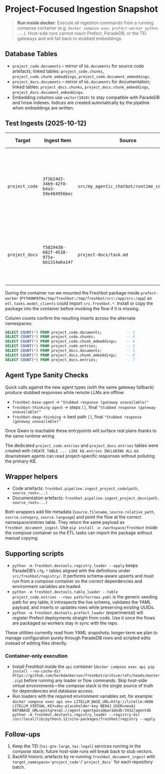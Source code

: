 # Project-Focused Ingestion Snapshot

> **Run inside docker**: Execute all ingestion commands from a running compose container (e.g. `docker compose exec prefect-worker python ...`). Host-side runs cannot reach Prefect, ParadeDB, or the TEI gateways and will fall back to stubbed embeddings.

## Database Tables
- `project_code.documents` – mirror of `kb.documents` for source code artefacts; linked tables: `project_code.chunks`, `project_code.chunk_embeddings`, `project_code.document_embeddings`.
- `project_docs.documents` – mirror of `kb.documents` for documentation; linked tables: `project_docs.chunks`, `project_docs.chunk_embeddings`, `project_docs.document_embeddings`.
- Embedding columns use `vector(1024)` to stay compatible with ParadeDB and hnsw indexes. Indices are created automatically by the pipeline when embeddings are written.

## Test Ingests (2025-10-12)
| Target | Ingest Item | Source | Chunks | Embedding Spaces | Notes |
|--------|-------------|--------|--------|------------------|-------|
| `project_code` | `3f3b24d3-34b9-42f8-b4a3-59e484956bec` | `src/my_agentic_chatbot/runtime_config.py` | 3 | `emb-general` | Live run from inside `prefect-worker` with TEI online; embeddings contain non-zero values (e.g. `[-0.0032, -0.0155, -0.0203, …]`). |
| `project_docs` | `f5029438-682f-4538-975a-bb1314a6a147` | `project-docs/task.md` | 7 | `emb-general` | Live run via docker with TEI; embeddings populated (sample `[-0.0171, 0.0079, -0.0155, …]`). |

During the container run we mounted the Freshbot package inside `prefect-worker` (`PYTHONPATH=/tmp/freshbot:/tmp/freshbot/src:/app/src:/app`) so `etl.tasks.model_clients` could import `src.freshbot.*`. Install or copy the package into the container before invoking the flow if it is missing.

Column counts confirm the resulting inserts across the alternate namespaces:

```sql
SELECT COUNT(*) FROM project_code.documents;           -- 2
SELECT COUNT(*) FROM project_code.chunks;              -- 4
SELECT COUNT(*) FROM project_code.chunk_embeddings;    -- 4
SELECT COUNT(*) FROM project_code.entries;             -- 3
SELECT COUNT(*) FROM project_docs.documents;           -- 2
SELECT COUNT(*) FROM project_docs.chunk_embeddings;    -- 8
SELECT COUNT(*) FROM project_docs.entries;             -- 7
```

## Agent Type Sanity Checks
Quick calls against the new agent types (with the same gateway fallback) produce stubbed responses while remote LLMs are offline:

- `freshbot-base-agent` → `"Stubbed response (gateway unavailable)"`
- `freshbot-thinking-agent` → steps `[]`, final `"Stubbed response (gateway unavailable)"`
- `freshbot-deep-thinking` → best path `[]`, final `"Stubbed response (gateway unavailable)"`

Once Qwen is reachable these entrypoints will surface real plans thanks to the same runtime wiring.

The dedicated `project_code.entries` and `project_docs.entries` tables were created with `CREATE TABLE ... LIKE kb.entries INCLUDING ALL` so downstream agents can read project-specific responses without polluting the primary KB.

## Wrapper helpers
- Code artefacts: `freshbot.pipeline.ingest_project_code(path, source_root=...)`
- Documentation artefacts: `freshbot.pipeline.ingest_project_docs(path, source_root=...)`

Both wrappers add file metadata (`source.filename`, `source.relative_path`, `source.category`, `source.language`) and point the flow at the correct namespace/entries table. They return the same payload as `freshbot_document_ingest`. Use `pip install -e /workspace/freshbot` inside the compose container so the ETL tasks can import the package without manual copying.

## Supporting scripts
- `python -m freshbot.devtools.registry_loader --apply` keeps ParadeDB’s `cfg.*` tables aligned with the definitions under `src/freshbot/registry/`. It performs schema-aware upserts and must run from a compose container so the correct dependencies and environment variables are loaded.
- `python -m freshbot.devtools.table_loader --table project_code.entries --rows path/to/rows.yaml` is the generic seeding path for any table; it introspects the live schema, validates the YAML payload, and inserts or updates rows while preserving existing UUIDs.
- `python -m freshbot.devtools.prefect_loader` (experimental) will register Prefect deployments straight from code. Use it once the flows are packaged so workers stay in sync with the repo.

These utilities currently read from YAML snapshots; longer-term we plan to manage configuration purely through ParadeDB rows and scripted edits instead of editing files directly.

### Container-only execution
- Install Freshbot inside the `api` container (`docker compose exec api pip install --no-cache-dir https://github.com/herbdankerson/freshbot/archive/refs/heads/master.zip`) before running any loader or flow commands. Skip host-side virtual environments—the compose stack is the single source of truth for dependencies and database access.
- Run loaders with the required environment variables set, for example:
  `docker compose exec api env LITELLM_BASE_URL=http://litellm:4000 LITELLM_VIRTUAL_KEY=dev-placeholder-key NEO4J_USER=neo4j DATABASE_URL=postgresql://agent:agentpass@paradedb:5432/agentdb python -m freshbot.devtools.registry_loader --registry-dir /usr/local/lib/python3.12/site-packages/freshbot/registry --apply`

## Follow-ups
1. Keep the TEI (`tei-gte-large`, `tei-legal`) services running in the compose stack; future host-side runs will break back to stub vectors.
2. Backfill historic artefacts by re-running `freshbot_document_ingest` with `target_namespace='project_code'`/`'project_docs'` for each repository batch.
